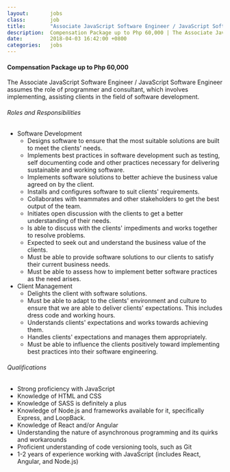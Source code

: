 ```yaml
---
layout:       jobs
class:        job
title:        "Associate JavaScript Software Engineer / JavaScript Software Engineer"
description:  Compensation Package up to Php 60,000 | The Associate JavaScript Software Engineer / JavaScript Software Engineer assumes the role of programmer and consultant, which involves implementing, assisting clients in the field of software development.
date:         2018-04-03 16:42:00 +0800
categories:   jobs
---
```

<!-- Do not leave new lines after each element. Elements after new lines will not be rendered. -->
<h4>Compensation Package up to Php 60,000</h4>
<p>The Associate JavaScript Software Engineer / JavaScript Software Engineer assumes the role of programmer and consultant, which involves implementing, assisting clients in the field of software development.</p>
<h6 class="-dark">Roles and Responsibilities</h6>
<ul>
	<li>Software Development
		<ul>
			<li>Designs software to ensure that the most suitable solutions are built to meet the clients' needs.</li>
			<li>Implements best practices in software development such as testing, self documenting code and other practices necessary for delivering sustainable and working software.</li>
			<li>Implements software solutions to better achieve the business value agreed on by the client.</li>
			<li>Installs and configures software to suit clients' requirements.</li>
			<li>Collaborates with teammates and other stakeholders to get the best output of the team.</li>
			<li>Initiates open discussion with the clients to get a better understanding of their needs.</li>
			<li>Is able to discuss with the clients' impediments and works together to resolve problems.</li>
			<li>Expected to seek out and understand the business value of the clients.</li>
			<li>Must be able to provide software solutions to our clients to satisfy their current business needs.</li>
			<li>Must be able to assess how to implement better software practices as the need arises.</li>
		</ul>
	</li>
	<li>Client Management
		<ul>
			<li>Delights the client with software solutions.</li>
			<li>Must be able to adapt to the clients' environment and culture to ensure that we are able to deliver clients' expectations. This includes dress code and working hours.</li>
			<li>Understands clients' expectations and works towards achieving them.</li>
			<li>Handles clients' expectations and manages them appropriately.</li>
			<li>Must be able to influence the clients positively toward implementing best practices into their software engineering.</li>
		</ul>
	</li>
</ul>
<h6 class="-dark">Qualifications</h6>
<ul>
	<li>Strong proficiency with JavaScript</li>
	<li>Knowledge of HTML and CSS</li>
	<li>Knowledge of SASS is definitely a plus</li>
	<li>Knowledge of Node.js and frameworks available for it, specifically Express, and LoopBack.</li>
	<li>Knowledge of React and/or Angular</li>
	<li>Understanding the nature of asynchronous programming and its quirks and workarounds</li>
	<li>Proficient understanding of code versioning tools, such as Git</li>
	<li>1-2 years of experience working with JavaScript (includes React, Angular, and Node.js)</li>
</ul>


